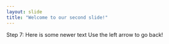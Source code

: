 ```yaml
---
layout: slide
title: "Welcome to our second slide!"
---
```

Step 7: Here is some newer text
Use the left arrow to go back!

